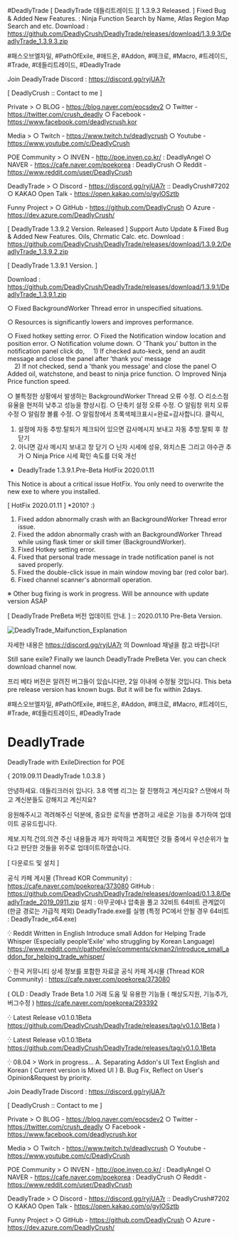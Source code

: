 #DeadlyTrade
[ DeadlyTrade 데들리트레이드 ][ 1.3.9.3 Released. ]
Fixed Bug & Added New Features. : Ninja Function Search by Name, Atlas Region Map Search and etc.
Download : https://github.com/DeadlyCrush/DeadlyTrade/releases/download/1.3.9.3/DeadlyTrade_1.3.9.3.zip

#패스오브엘자일, #PathOfExile, #애드온, #Addon, #매크로, #Macro, #트레이드, #Trade, #데들리트레이드, #DeadlyTrade

Join DeadlyTrade Discord : https://discord.gg/ryjUA7r

[ DeadlyCrush :: Contact to me ]

Private >
○ BLOG - https://blog.naver.com/eocsdev2
○ Twitter - https://twitter.com/crush_deadly
○ Facebook - https://www.facebook.com/deadlycrush.kor

Media >
○ Twitch - https://www.twitch.tv/deadlycrush
○ Youtube - https://www.youtube.com/c/DeadlyCrush

POE Community >
○ INVEN - http://poe.inven.co.kr/ : DeadlyAngel 
○ NAVER - https://cafe.naver.com/poekorea : DeadlyCrush
○ Reddit - https://www.reddit.com/user/DeadlyCrush

DeadlyTrade >
○ Discord - https://discord.gg/ryjUA7r :: DeadlyCrush#7202
○ KAKAO Open Talk - https://open.kakao.com/o/gylOSztb

Funny Project >
○ GitHub - https://github.com/DeadlyCrush
○ Azure - https://dev.azure.com/DeadlyCrush/

[ DeadlyTrade 1.3.9.2 Version. Released ]
Support Auto Update & Fixed Bug & Added New Features. Oils, Chrmatic Calc. etc.
Download : https://github.com/DeadlyCrush/DeadlyTrade/releases/download/1.3.9.2/DeadlyTrade_1.3.9.2.zip

[ DeadlyTrade 1.3.9.1 Version. ]

Download : https://github.com/DeadlyCrush/DeadlyTrade/releases/download/1.3.9.1/DeadlyTrade_1.3.9.1.zip

○ Fixed BackgroundWorker Thread error in unspecified situations.

○ Resources is significantly lowers and improves performance.

○ Fixed hotkey setting error.
○ Fixed the Notification window location and position error.
○ Notification volume down.
○ 'Thank you' button in the notification panel click do,
    1) If checked auto-keck, send an audit message and close the panel after 'thank you' message  
    2) If not checked, send a 'thank you message' and close the panel
○ Added oil, watchstone, and beast to ninja price function.
○ Improved Ninja Price function speed.

○ 불특정한 상황에서 발생하는 BackgroundWorker Thread 오류 수정.
○ 리소스점유율을 현저히 낮추고 성능을 향상시킴.
○ 단축키 설정 오류 수정.
○ 알림창 위치 오류 수정
○ 알림창 볼륨 수정.
○ 알림창에서 초록색체크표시=완료=감사합니다. 클릭시,
   1) 설정에 자동 추방.탈퇴가 체크되어 있으면 감사메시지 보내고 자동 추방.탈퇴 후 창 닫기
   2) 아니면 감사 메시지 보내고 창 닫기
○ 닌자 시세에 성유, 와치스톤 그리고 야수관 추가
○ Ninja Price 시세 확인 속도를 더욱 개선

* DeadlyTrade 1.3.9.1.Pre-Beta HotFix 2020.01.11

This Notice is about a critical issue HotFix.
You only need to overwrite the new exe to where you installed.

[ HotFix 2020.01.11 ] *2010? :)

1. Fixed addon abnormally crash with an BackgroundWorker Thread error issue.
2. Fixed the addon abnormally crash with an BackgroundWorker Thread while using flask timer or skill timer (BackgroundWorker).
3. Fixed Hotkey setting error.
4. Fixed that personal trade message in trade notification panel is not saved properly.
5. Fixed the double-click issue in main window moving bar (red color bar).
6. Fixed channel scanner's abnormall operation.

※
Other bug fixing is work in progress. Will be announce with update version ASAP

[ DeadlyTrade PreBeta 버전 업데이트 안내. ] :: 2020.01.10 Pre-Beta Version.

![DeadlyTrade_Maifunction_Explanation](https://user-images.githubusercontent.com/11026168/72128670-0094b980-33b7-11ea-9c95-1c8e7edbf23c.png)

자세한 내용은 https://discord.gg/ryjUA7r 의 Download 채널을 참고 바랍니다!

Still sane exile? Finally we launch DeadlyTrade PreBeta Ver.
you can check download channel now.

프리 베타 버전은 알려진 버그들이 있습니다만, 2일 이내에 수정될 것입니다.
This beta pre release version has known bugs. But it will be fix within 2days.

#패스오브엘자일, #PathOfExile, #애드온, #Addon, #매크로, #Macro, #트레이드, #Trade, #데들리트레이드, #DeadlyTrade

# DeadlyTrade
DeadlyTrade with ExileDirection for POE

{ 2019.09.11 DeadlyTrade 1.0.3.8 }

안녕하세요. 데들리크러쉬 입니다.
3.8 역병 리그는 잘 진행하고 계신지요? 스탠에서 하고 계신분들도 강해지고 계신지요?

응원해주시고 격려해주신 덕분에,
중요한 로직을 변경하고 새로운 기능을 추가하여 업데이트 공유드립니다.

제보.지적.건의.의견 주신 내용들과 제가 파악하고 계획했던 것들 중에서
우선순위가 높다고 판단한 것들을 위주로 업데이트하였습니다.


[ 다운로드 및 설치 ]

공식 카페 게시물 (Thread KOR Community) : https://cafe.naver.com/poekorea/373080
GitHub : https://github.com/DeadlyCrush/DeadlyTrade/releases/download/0.1.3.8/DeadlyTrade_2019_0911.zip
설치 : 아무곳에나 압축을 풀고 32비트 64비트 관계없이 (한글 경로는 가급적 제외) DeadlyTrade.exe를 실행
(특정 PC에서 안될 경우 64비트 : DeadlyTrade_x64.exe)

⁛ Reddit Written in English
Introduce small Addon for Helping Trade Whisper (Especially people'Exile' who struggling by Korean Language)
https://www.reddit.com/r/pathofexile/comments/ckman2/introduce_small_addon_for_helping_trade_whisper/

⁛ 한국 커뮤니티 상세 정보를 포함한 자료글
공식 카페 게시물 (Thread KOR Community) : https://cafe.naver.com/poekorea/373080

( OLD : Deadly Trade Beta 1.0 거래 도움 및 유용한 기능들 ( 해상도지원, 기능추가, 버그수정 )
https://cafe.naver.com/poekorea/293392 

⁛ Latest Release v0.1.0.1Beta
https://github.com/DeadlyCrush/DeadlyTrade/releases/tag/v0.1.0.1Beta )

⁛ Latest Release v0.1.0.1Beta
https://github.com/DeadlyCrush/DeadlyTrade/releases/tag/v0.1.0.1Beta

⁛ 08.04 >
Work in progress...
A. Separating Addon's UI Text English and Korean ( Current version is Mixed UI )
B. Bug Fix, Reflect on User's Opinion&Request by priority.


Join DeadlyTrade Discord : https://discord.gg/ryjUA7r

[ DeadlyCrush :: Contact to me ]

Private >
○ BLOG - https://blog.naver.com/eocsdev2
○ Twitter - https://twitter.com/crush_deadly
○ Facebook - https://www.facebook.com/deadlycrush.kor

Media >
○ Twitch - https://www.twitch.tv/deadlycrush
○ Youtube - https://www.youtube.com/c/DeadlyCrush

POE Community >
○ INVEN - http://poe.inven.co.kr/ : DeadlyAngel 
○ NAVER - https://cafe.naver.com/poekorea : DeadlyCrush
○ Reddit - https://www.reddit.com/user/DeadlyCrush

DeadlyTrade >
○ Discord - https://discord.gg/ryjUA7r :: DeadlyCrush#7202
○ KAKAO Open Talk - https://open.kakao.com/o/gylOSztb

Funny Project >
○ GitHub - https://github.com/DeadlyCrush
○ Azure - https://dev.azure.com/DeadlyCrush/

